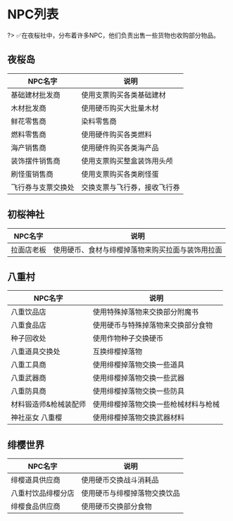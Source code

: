 # NPC列表

?> ✅在夜桜社中，分布着许多NPC，他们负责出售一些货物也收购部分物品。

## 夜桜岛

| NPC名字 | 说明 |
| - | - |
| 基础建材批发商 | 使用支票购买各类基础建材 |
| 木材批发商 | 使用硬币购买大批量木材 |
| 鲜花零售商 | 染料零售商 |
| 燃料零售商 | 使用硬件购买各类燃料 |
| 海产销售商 | 使用硬件购买各类海产品 |
| 装饰摆件销售商 | 使用支票购买整盒装饰用头颅 |
| 刷怪蛋销售商 | 使用支票购买各类刷怪蛋 |
| 飞行券与支票交换处 | 交换支票与飞行券，接收飞行券 |

## 初桜神社

| NPC名字 | 说明 |
| - | - |
| 拉面店老板 | 使用硬币、食材与绯樱掉落物来购买拉面与装饰用拉面 |

## 八重村

| NPC名字 | 说明 |
| - | - |
| 八重饮品店 | 使用特殊掉落物来交换部分附魔书 |
| 八重食品店 | 使用硬币与特殊掉落物来交换部分食物 |
| 种子回收处 | 使用作物种子交换硬币 |
| 八重道具交换处 | 互换绯樱掉落物 |
| 八重工具商 | 使用绯樱掉落物交换一些道具 |
| 八重武器商 | 使用绯樱掉落物交换一些武器 |
| 八重防具商 | 使用绯樱掉落物交换一些防具 |
| 材料锻造师&枪械装配师 | 使用绯樱掉落物交换一些枪械材料与枪械 |
| 神社巫女 八重樱 | 使用绯樱掉落物交换武器材料 |

## 绯樱世界

| NPC名字 | 说明 |
| - | - |
| 绯樱道具供应商 | 使用硬币交换战斗消耗品 |
| 八重村饮品绯樱分店 | 使用硬币与绯樱掉落物交换饮品 |
| 绯樱食品供应商 | 使用硬币交换部分食物 |
